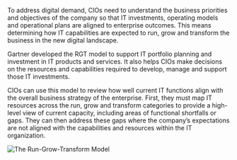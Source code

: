 To address digital demand, CIOs need to understand the business priorities and objectives of the company so that IT investments, operating models and operational plans are aligned to enterprise outcomes. This means determining how IT capabilities are expected to run, grow and transform the business in the new digital landscape.

Gartner developed the RGT model to support IT portfolio planning and investment in IT products and services. It also helps CIOs make decisions on the resources and capabilities required to develop, manage and support those IT investments.

CIOs can use this model to review how well current IT functions align with the overall business strategy of the enterprise. First, they must map IT resources across the run, grow and transform categories to provide a high-level view of current capacity, including areas of functional shortfalls or gaps. They can then address these gaps where the company’s expectations are not aligned with the capabilities and resources within the IT organization.

![The Run-Grow-Transform Model](https://github.com/alfredo-catalano/e2e/blob/master/objectives/assets/70443A2D-F05C-4549-85E2-D9F83082D2A7.png)
